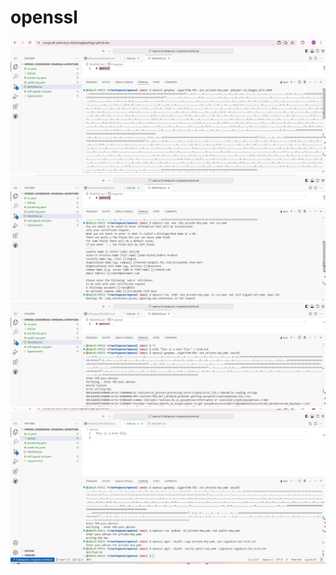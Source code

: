 # openssl

![alt text](image1.png) 
![alt text](image2.png) 
![alt text](image3.png) 
![alt text](image4.png)